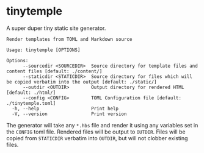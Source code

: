 # tinytemple

A super duper tiny static site generator.

```
Render templates from TOML and Markdown source

Usage: tinytemple [OPTIONS]

Options:
      --sourcedir <SOURCEDIR>  Source directory for template files and content files [default: ./content/]
      --staticdir <STATICDIR>  Source directory for files which will be copied verbatim into the output [default: ./static/]
      --outdir <OUTDIR>        Output directory for rendered HTML [default: ./html/]
      --config <CONFIG>        TOML Configuration file [default: ./tinytemple.toml]
  -h, --help                   Print help
  -V, --version                Print version
```

The generator will take any `*.hbs` file and render it using any variables set in the `CONFIG` toml file.
Rendered files will be output to `OUTDIR`. Files will be copied from `STATICDIR` verbatim into `OUTDIR`,
but will not clobber existing files.